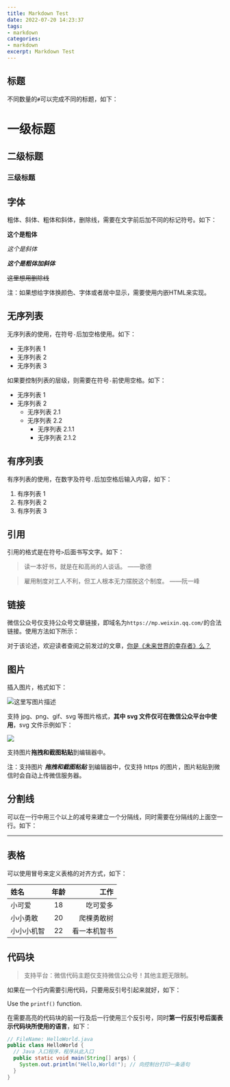 ```yaml
---
title: Markdown Test
date: 2022-07-20 14:23:37
tags:
- markdown
categories:
- markdown
excerpt: Markdown Test
---
```


## 标题

不同数量的`#`可以完成不同的标题，如下：

# 一级标题

## 二级标题

### 三级标题

## 字体

粗体、斜体、粗体和斜体，删除线，需要在文字前后加不同的标记符号。如下：

**这个是粗体**

*这个是斜体*

***这个是粗体加斜体***

~~这里想用删除线~~

注：如果想给字体换颜色、字体或者居中显示，需要使用内嵌HTML来实现。

## 无序列表

无序列表的使用，在符号`-`后加空格使用。如下：

- 无序列表 1
- 无序列表 2
- 无序列表 3

如果要控制列表的层级，则需要在符号`-`前使用空格。如下：

- 无序列表 1
- 无序列表 2
  - 无序列表 2.1
  - 无序列表 2.2
    - 无序列表 2.1.1
    - 无序列表 2.1.2

## 有序列表

有序列表的使用，在数字及符号`.`后加空格后输入内容，如下：

1. 有序列表 1
2. 有序列表 2
3. 有序列表 3
 
## 引用

引用的格式是在符号`>`后面书写文字。如下：

> 读一本好书，就是在和高尚的人谈话。 ——歌德

> 雇用制度对工人不利，但工人根本无力摆脱这个制度。 ——阮一峰

## 链接

微信公众号仅支持公众号文章链接，即域名为`https://mp.weixin.qq.com/`的合法链接。使用方法如下所示：

对于该论述，欢迎读者查阅之前发过的文章，[你是《未来世界的幸存者》么？](https://mp.weixin.qq.com/s/s5IhxV2ooX3JN_X416nidA)
<a id="jump_8"></a>

## 图片

插入图片，格式如下：

![这里写图片描述](https://www.nginx.cn/wp-content/uploads/2020/03/qrcode_for_gh_82cf87d482f0_258.jpg)

支持 jpg、png、gif、svg 等图片格式，**其中 svg 文件仅可在微信公众平台中使用**，svg 文件示例如下：

![](https://markdown.com.cn/images/i-am-svg.svg)

支持图片**拖拽和截图粘贴**到编辑器中。

注：支持图片 ***拖拽和截图粘贴*** 到编辑器中，仅支持 https 的图片，图片粘贴到微信时会自动上传微信服务器。

## 分割线

可以在一行中用三个以上的减号来建立一个分隔线，同时需要在分隔线的上面空一行。如下：

---

## 表格

可以使用冒号来定义表格的对齐方式，如下：

| 姓名   | 年龄 |     工作 |
| :----- | :--: | -------: |
| 小可爱 |  18  | 吃可爱多 |
| 小小勇敢 |  20  | 爬棵勇敢树 |
| 小小小机智 |  22  | 看一本机智书 |

## 代码块

> 支持平台：微信代码主题仅支持微信公众号！其他主题无限制。

如果在一个行内需要引用代码，只要用反引号引起来就好，如下：

Use the `printf()` function.

在需要高亮的代码块的前一行及后一行使用三个反引号，同时**第一行反引号后面表示代码块所使用的语言**，如下：

```java
// FileName: HelloWorld.java
public class HelloWorld {
  // Java 入口程序，程序从此入口
  public static void main(String[] args) {
    System.out.println("Hello,World!"); // 向控制台打印一条语句
  }
}
```
